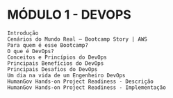 # MÓDULO 1 - DEVOPS

    Introdução
    Cenários do Mundo Real – Bootcamp Story | AWS
    Para quem é esse Bootcamp?
    O que é DevOps?
    Conceitos e Princípios do DevOps
    Principais Benefícios do DevOps
    Principais Desafios do DevOps
    Um dia na vida de um Engenheiro DevOps
    HumanGov Hands-on Project Readiness - Descrição
    HumanGov Hands-on Project Readiness - Implementação

